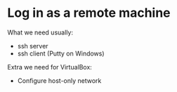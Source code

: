 # Log in as a remote machine


What we need usually:

* ssh server
* ssh client (Putty on Windows)

Extra we need for VirtualBox:

* Configure host-only network


